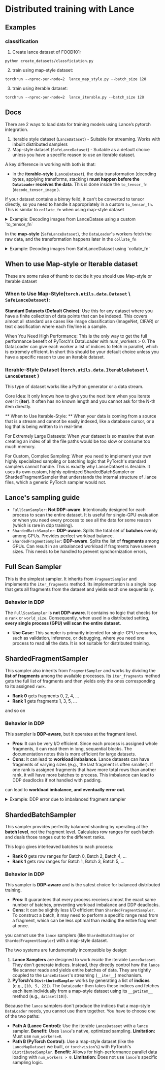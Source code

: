 # Distributed training with Lance

## Examples
### classification
1. Create lance dataset of FOOD101:
```
python create_datasets/classficiation.py
```
2. train using map-style dataset:
```
torchrun --nproc-per-node=2  lance_map_style.py --batch_size 128
```

3. train using iterable dataset:
```
torchrun --nproc-per-node=2  lance_iterable.py --batch_size 128
```

## Docs

There are 2 ways to load data for training models using Lance’s pytorch integration. 

1. Iterable style dataset (`LanceDataset`) - Suitable for streaming. Works with inbuilt distributed samplers
2. Map-style dataset (`SafeLanceDataset`) - Suitable as a default choice unless you have a specific reason to use an iterable dataset.

A key difference in working with both is that:

- In the **iterable-style** (`LanceDataset`), the data transformation (decoding bytes, applying transforms, stacking) **must happen before the `DataLoader` receives the data**. This is done inside the `to_tensor_fn` (`decode_tensor_image` ).

If your dataset contains a binray feild, it can't be converted to tensor directly, so you need to handle it appropriately in a custom
`to_tensor_fn`. This is similar to `collate_fn` when using map-style dataset
<details>
<summary>Example: Decoding images from LanceDatase using a custom `to_tensor_fn` </summary>

```python
def decode_tensor_image(batch, **kwargs):
    images = []
    labels = []
    for item in batch.to_pylist():
        img = Image.open(io.BytesIO(item["image"])).convert("RGB")
        img = _food101_transform(img)
        images.append(img)
        labels.append(item["label"])
    batch = {
        "image": torch.stack(images),
        "label": torch.tensor(labels, dtype=torch.long)
    }
    return batch

  ds = LanceDataset(
        dataset_path,
        to_tensor_fn=decode_tensor_image,
        batch_size=batch_size,
        sampler=sampler
    )
```

</details>

In the **map-style** (`SafeLanceDataset`), the `DataLoader`'s workers fetch the raw data, and the transformation happens later in the `collate_fn`

<details>
<summary>Example: Decoding images from SafeLanceDataset using `collate_fn` </summary>

```python
from lance.torch.data import SafeLanceDataset, get_safe_loader

def collate_fn(batch_of_dicts):
    """
    Collates a list of dictionaries from SafeLanceDataset into a single batch.
    This function handles decoding the image bytes and applying transforms.
    """
    images = []
    labels = []
    
    transform = transforms.Compose([
        transforms.Resize((224, 224)),
        transforms.ToTensor(),
    ])

    for item in batch_of_dicts:
        image_bytes = item["image"]
        img = Image.open(io.BytesIO(image_bytes)).convert("RGB")
        img_tensor = transform(img)
        images.append(img_tensor)
        labels.append(item["label"])
        
    return {
        "image": torch.stack(images),
        "label": torch.tensor(labels, dtype=torch.long)
    }

    loader = get_safe_loader(
        dataset,
        batch_size=args.batch_size,
        sampler=sampler,
        shuffle=(sampler is None),
        num_workers=args.num_workers,
        collate_fn=collate_fn,
        pin_memory=True,
        persistent_workers=True
    )
```
</details>


## When to use Map-style or Iterable dataset
These are some rules of thumb to decide it you should use Map-style or Iterable dataset

### When to Use Map-Style(`torch.utils.data.Dataset` \ `SafeLanceDataset`):

**Standard Datasets (Default Choice)**: Use this for any dataset where you have a finite collection of data points that can be indexed. This covers almost all standard use cases like image classification (ImageNet, CIFAR) or text classification where each file/line is a sample.

When You Need High Performance: This is the only way to get the full performance benefit of PyTorch's DataLoader with num_workers > 0. The DataLoader can give each worker a list of indices to fetch in parallel, which is extremely efficient.
In short this should be your default choice unless you have a specific reason to use an iterable dataset.

### Iterable-Style Dataset (`torch.utils.data.IterableDataset` \ `LanceDataset` )
This type of dataset works like a Python generator or a data stream.

Core Idea: It only knows how to give you the next item when you iterate over it (__iter__). It often has no known length and you cannot ask for the N-th item directly.

** When to Use Iterable-Style: **
When your data is coming from a source that is a stream and cannot be easily indexed, like a database cursor, or a log that is being written to in real-time.

For Extremely Large Datasets: When your dataset is so massive that even creating an index of all the file paths would be too slow or consume too much memory.

For Custom, Complex Sampling: When you need to implement your own highly specialized sampling or batching logic that PyTorch's standard samplers cannot handle. This is exactly why LanceDataset is iterable. It uses its own custom, highly optimized ShardedBatchSampler or ShardedFragmentSampler that understands the internal structure of .lance files, which a generic PyTorch sampler would not.

## Lance's sampling guide

- `FullScanSampler`: **Not DDP-aware**. Intentionally designed for each process to scan the entire dataset. It is useful for single-GPU evaluation or when you need every process to see all the data for some reason (which is rare in ddp training).
- `ShardedBatchSampler`: **DDP-aware**. Splits the total set of **batches** evenly among GPUs. Provides perfect workload balance.
- `ShardedFragmentSampler`: **DDP-aware**. Splits the list of **fragments** among GPUs. Can result in an unbalanced workload if fragments have uneven sizes. This needs to be handled to prevent synchornization errors,

## Full Scan Sampler

This is the simplest sampler. It inherits from `FragmentSampler` and implements the `iter_fragments` method. Its implementation is a single loop that gets all fragments from the dataset and yields each one sequentially.

### Behavior in DDP

The `FullScanSampler` is **not DDP-aware**. It contains no logic that checks for a `rank` or `world_size`. Consequently, when used in a distributed setting, **every single process (GPU) will scan the entire dataset**.

- **Use Case:** This sampler is primarily intended for single-GPU scenarios, such as validation, inference, or debugging, where you need one process to read all the data. It is not suitable for distributed training.

## ShardedFragmentSampler

This sampler also inherits from `FragmentSampler` and works by dividing the **list of fragments** among the available processes. Its `iter_fragments` method gets the full list of fragments and then yields only the ones corresponding to its assigned `rank`.

- **Rank 0** gets fragments 0, 2, 4, ...
- **Rank 1** gets fragments 1, 3, 5, ...

and so on

### Behavior in DDP

This sampler is **DDP-aware**, but it operates at the fragment level.

- **Pros:** It can be very I/O efficient. Since each process is assigned whole fragments, it can read them in long, sequential blocks. The documentation notes this is more efficient for large datasets.
- **Cons:** It can lead to **workload imbalance**. Lance datasets can have fragments of varying sizes (e.g., the last fragment is often smaller). If one rank is assigned fragments that have more total rows than another rank, it will have more batches to process. This imbalance can lead to DDP deadlocks if not handled with padding.


can lead to **workload imbalance, and eventually error out.** 

<details>
<summary>Example: DDP error due to imbalanced fragment sampler </summary>

```python

Epoch 1/10: 300it [07:12,  1.44s/it, loss=1.07]  
[Epoch 0] Loss: 980.4352, Epoch Time: 432.61s
Epoch 2/10: 133it [03:17,  1.48s/it, loss=5.98]
Epoch 2/10: 300it [07:24,  1.48s/it, loss=2.49]
[Epoch 1] Loss: 1200.9648, Epoch Time: 444.51s
Epoch 3/10: 300it [07:22,  1.48s/it, loss=3.24]
[Epoch 2] Loss: 1324.9992, Epoch Time: 442.84s
Epoch 4/10: 300it [07:23,  1.48s/it, loss=3.69]
[Epoch 3] Loss: 1371.6891, Epoch Time: 443.10s
Epoch 5/10: 300it [07:23,  1.48s/it, loss=3.91]
[Epoch 4] Loss: 1384.9732, Epoch Time: 443.12s, Val Acc: 0.0196
Epoch 6/10: 300it [07:24,  1.48s/it, loss=3.94]
[Epoch 5] Loss: 1388.0216, Epoch Time: 444.14s
Epoch 7/10: 300it [07:24,  1.48s/it, loss=4]   
[Epoch 6] Loss: 1388.9526, Epoch Time: 444.02s
Epoch 8/10: 300it [07:24,  1.48s/it, loss=3.99]
[Epoch 7] Loss: 1388.8115, Epoch Time: 444.43s
Epoch 9/10: 300it [07:24,  1.48s/it, loss=2.29]
[Epoch 8] Loss: 1314.3089, Epoch Time: 444.65s
Epoch 9/10: 300it [07:24,  1.48s/it, loss=2.29]]
[Epoch 8] Loss: 1314.3089, Epoch Time: 444.65s
Epoch 10/10: 240it [05:55,  1.47s/it, loss=5.46][rank0]:[E709 17:05:38.162555850 ProcessGroupNCCL.cpp:632] [Rank 0] Watchdog caught collective operation timeout: WorkNCCL(SeqNum=20585, OpType=ALLREDUCE, NumelIn=1259621, NumelOut=1259621, Timeout(ms)=600000) ran for 600000 milliseconds before timing out.
[rank0]:[E709 17:05:38.162814866 ProcessGroupNCCL.cpp:2271] [PG ID 0 PG GUID 0(default_pg) Rank 0]  failure detected by watchdog at work sequence id: 20585 PG status: last enqueued work: 20589, last completed work: 20584
[rank0]:[E709 17:05:38.162832798 ProcessGroupNCCL.cpp:670] Stack trace of the failed collective not found, potentially because FlightRecorder is disabled. You can enable it by setting TORCH_NCCL_TRACE_BUFFER_SIZE to a non-zero value.
[rank0]:[E709 17:05:38.162895613 ProcessGroupNCCL.cpp:2106] [PG ID 0 PG GUID 0(default_pg) Rank 0] First PG on this rank to signal dumping.
[rank0]:[E709 17:05:38.482119928 ProcessGroupNCCL.cpp:1746] [PG ID 0 PG GUID 0(default_pg) Rank 0] Received a dump signal due to a collective timeout from this local rank and we will try our best to dump the debug info. Last enqueued NCCL work: 20589, last completed NCCL work: 20584.This is most likely caused by incorrect usages of collectives, e.g., wrong sizes used across ranks, the order of collectives is not same for all ranks or the scheduled collective, for some reason, didn't run. Additionally, this can be caused by GIL deadlock or other reasons such as network errors or bugs in the communications library (e.g. NCCL), etc. 
[rank0]:[E709 17:05:38.482326987 ProcessGroupNCCL.cpp:1536] [PG ID 0 PG GUID 0(default_pg) Rank 0] ProcessGroupNCCL preparing to dump debug info. Include stack trace: 1
Epoch 10/10: 241it [15:55, 181.19s/it, loss=5.09][rank0]:[E709 17:05:39.081662161 ProcessGroupNCCL.cpp:684] [Rank 0] Some NCCL operations have failed or timed out. Due to the asynchronous nature of CUDA kernels, subsequent GPU operations might run on corrupted/incomplete data.
[rank0]:[E709 17:05:39.081690629 ProcessGroupNCCL.cpp:698] [Rank 0] To avoid data inconsistency, we are taking the entire process down.
[rank0]:[E709 17:05:39.083402482 ProcessGroupNCCL.cpp:1899] [PG ID 0 PG GUID 0(default_pg) Rank 0] Process group watchdog thread terminated with exception: [Rank 0] Watchdog caught collective operation timeout: WorkNCCL(SeqNum=20585, OpType=ALLREDUCE, NumelIn=1259621, NumelOut=1259621, Timeout(ms)=600000) ran for 600000 milliseconds before timing out.
Exception raised from checkTimeout at /pytorch/torch/csrc/distributed/c10d/ProcessGroupNCCL.cpp:635 (most recent call first):
frame #0: c10::Error::Error(c10::SourceLocation, std::__cxx11::basic_string<char, std::char_traits<char>, std::allocator<char> >) + 0x98 (0x7f92e62535e8 in /opt/conda/lib/python3.10/site-packages/torch/lib/libc10.so)
frame #1: c10d::ProcessGroupNCCL::WorkNCCL::checkTimeout(std::optional<std::chrono::duration<long, std::ratio<1l, 1000l> > >) + 0x23d (0x7f92e756ea6d in /opt/conda/lib/python3.10/site-packages/torch/lib/libtorch_cuda.so)
frame #2: c10d::ProcessGroupNCCL::watchdogHandler() + 0xc80 (0x7f92e75707f0 in /opt/conda/lib/python3.10/site-packages/torch/lib/libtorch_cuda.so)
frame #3: c10d::ProcessGroupNCCL::ncclCommWatchdog() + 0x14d (0x7f92e7571efd in /opt/conda/lib/python3.10/site-packages/torch/lib/libtorch_cuda.so)
frame #4: <unknown function> + 0xd8198 (0x7f92d7559198 in /opt/conda/bin/../lib/libstdc++.so.6)
frame #5: <unknown function> + 0x7ea7 (0x7f933d48dea7 in /usr/lib/x86_64-linux-gnu/libpthread.so.0)
frame #6: clone + 0x3f (0x7f933d25eadf in /usr/lib/x86_64-linux-gnu/libc.so.6)

terminate called after throwing an instance of 'c10::DistBackendError'
  what():  [PG ID 0 PG GUID 0(default_pg) Rank 0] Process group watchdog thread terminated with exception: [Rank 0] Watchdog caught collective operation timeout: WorkNCCL(SeqNum=20585, OpType=ALLREDUCE, NumelIn=1259621, NumelOut=1259621, Timeout(ms)=600000) ran for 600000 milliseconds before timing out.
Exception raised from checkTimeout at /pytorch/torch/csrc/distributed/c10d/ProcessGroupNCCL.cpp:635 (most recent call first):
frame #0: c10::Error::Error(c10::SourceLocation, std::__cxx11::basic_string<char, std::char_traits<char>, std::allocator<char> >) + 0x98 (0x7f92e62535e8 in /opt/conda/lib/python3.10/site-packages/torch/lib/libc10.so)
frame #1: c10d::ProcessGroupNCCL::WorkNCCL::checkTimeout(std::optional<std::chrono::duration<long, std::ratio<1l, 1000l> > >) + 0x23d (0x7f92e756ea6d in /opt/conda/lib/python3.10/site-packages/torch/lib/libtorch_cuda.so)
frame #2: c10d::ProcessGroupNCCL::watchdogHandler() + 0xc80 (0x7f92e75707f0 in /opt/conda/lib/python3.10/site-packages/torch/lib/libtorch_cuda.so)
frame #3: c10d::ProcessGroupNCCL::ncclCommWatchdog() + 0x14d (0x7f92e7571efd in /opt/conda/lib/python3.10/site-packages/torch/lib/libtorch_cuda.so)
frame #4: <unknown function> + 0xd8198 (0x7f92d7559198 in /opt/conda/bin/../lib/libstdc++.so.6)
frame #5: <unknown function> + 0x7ea7 (0x7f933d48dea7 in /usr/lib/x86_64-linux-gnu/libpthread.so.0)
frame #6: clone + 0x3f (0x7f933d25eadf in /usr/lib/x86_64-linux-gnu/libc.so.6)

Exception raised from ncclCommWatchdog at /pytorch/torch/csrc/distributed/c10d/ProcessGroupNCCL.cpp:1905 (most recent call first):
frame #0: c10::Error::Error(c10::SourceLocation, std::__cxx11::basic_string<char, std::char_traits<char>, std::allocator<char> >) + 0x98 (0x7f92e62535e8 in /opt/conda/lib/python3.10/site-packages/torch/lib/libc10.so)
frame #1: <unknown function> + 0x11b4abe (0x7f92e7540abe in /opt/conda/lib/python3.10/site-packages/torch/lib/libtorch_cuda.so)
frame #2: <unknown function> + 0xe07bed (0x7f92e7193bed in /opt/conda/lib/python3.10/site-packages/torch/lib/libtorch_cuda.so)
frame #3: <unknown function> + 0xd8198 (0x7f92d7559198 in /opt/conda/bin/../lib/libstdc++.so.6)
frame #4: <unknown function> + 0x7ea7 (0x7f933d48dea7 in /usr/lib/x86_64-linux-gnu/libpthread.so.0)
frame #5: clone + 0x3f (0x7f933d25eadf in /usr/lib/x86_64-linux-gnu/libc.so.6)

E0709 17:05:39.816000 56204 site-packages/torch/distributed/elastic/multiprocessing/api.py:874] failed (exitcode: -6) local_rank: 0 (pid: 56213) of binary: /opt/conda/bin/python3.10
Traceback (most recent call last):
  File "/opt/conda/bin/torchrun", line 8, in <module>
    sys.exit(main())
  File "/opt/conda/lib/python3.10/site-packages/torch/distributed/elastic/multiprocessing/errors/__init__.py", line 355, in wrapper
    return f(*args, **kwargs)
  File "/opt/conda/lib/python3.10/site-packages/torch/distributed/run.py", line 892, in main
    run(args)
  File "/opt/conda/lib/python3.10/site-packages/torch/distributed/run.py", line 883, in run
    elastic_launch(
  File "/opt/conda/lib/python3.10/site-packages/torch/distributed/launcher/api.py", line 139, in __call__
    return launch_agent(self._config, self._entrypoint, list(args))
  File "/opt/conda/lib/python3.10/site-packages/torch/distributed/launcher/api.py", line 270, in launch_agent
    raise ChildFailedError(
torch.distributed.elastic.multiprocessing.errors.ChildFailedError: 
============================================================
trainer.py FAILED
------------------------------------------------------------
Failures:
  <NO_OTHER_FAILURES>
------------------------------------------------------------
Root Cause (first observed failure):
[0]:
  time      : 2025-07-09_17:05:39
  host      : distributed-training.us-central1-a.c.lance-dev-ayush.internal
  rank      : 0 (local_rank: 0)
  exitcode  : -6 (pid: 56213)
  error_file: <N/A>
  traceback : Signal 6 (SIGABRT) received by PID 56213
============================================================
(base) jupyter@distributed-training:~/lance-dist-training$ 
(base) jupyter@distributed-training:~/lance-dist-training$ python
```
</details>

## ShardedBatchSampler

This sampler provides perfectly balanced sharding by operating at the **batch level**, not the fragment level. Calculates row ranges for each batch and deals those ranges out to the different ranks.

This logic gives interleaved batches to each process:

- **Rank 0** gets row ranges for Batch 0, Batch 2, Batch 4, ...
- **Rank 1** gets row ranges for Batch 1, Batch 3, Batch 5, ...

### Behavior in DDP

This sampler is **DDP-aware** and is the safest choice for balanced distributed training.

- **Pros:** It guarantees that every process receives almost the exact same number of batches, preventing workload imbalance and DDP deadlocks.
- **Cons:** It can be slightly less I/O efficient than `ShardedFragmentSampler`. To construct a batch, it may need to perform a specific range read from a fragment, which can be less optimal than reading the entire fragment at once.


you cannot use the `lance` samplers (like `ShardedBatchSampler` or `ShardedFragmentSampler`) with a map-style dataset.

The two systems are fundamentally incompatible by design:

1. **Lance Samplers** are designed to work *inside* the iterable `LanceDataset`. They don't generate indices. Instead, they directly control how the `lance` file scanner reads and yields entire batches of data. They are tightly coupled to the `LanceDataset`'s streaming (`__iter__`) mechanism.
2. **PyTorch's `DistributedSampler`** works by generating a list of **indices** (e.g., `[10, 5, 22]`). The `DataLoader` then takes these indices and fetches each item individually from a map-style dataset using its `__getitem__` method (e.g., `dataset[10]`).

Because the `lance` samplers don't produce the indices that a map-style `DataLoader` needs, you cannot use them together. You have to choose one of the two paths:

- **Path A (Lance Control):** Use the iterable `LanceDataset` with a `lance` sampler. **Benefit:** Uses `lance`'s native, optimized sampling. **Limitation:** Must use `num_workers=0`.
- **Path B (PyTorch Control):** Use a map-style dataset (like the `LanceMapDataset` we built, or `torchvision`'s) with PyTorch's `DistributedSampler`. **Benefit:** Allows for high-performance parallel data loading with `num_workers > 0`. **Limitation:** Does not use `lance`'s specific sampling logic.



